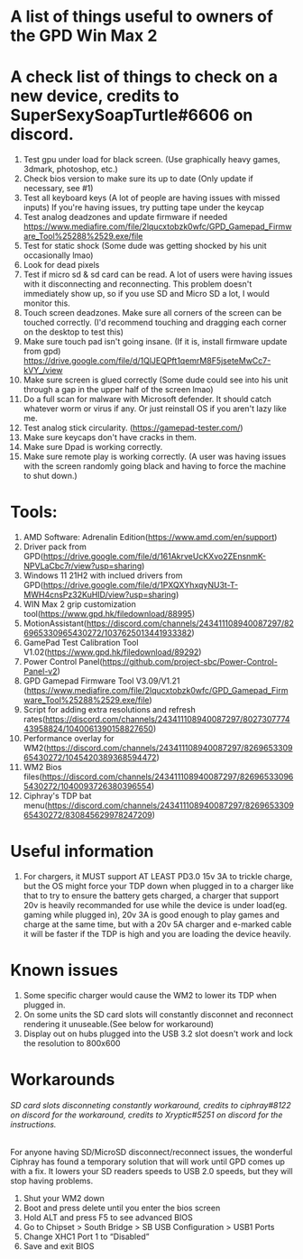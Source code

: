 # A list of things useful to owners of the GPD Win Max 2

# A check list of things to check on a new device, credits to SuperSexySoapTurtle#6606 on discord.
1. Test gpu under load for black screen. (Use graphically heavy games, 3dmark, photoshop, etc.)
2. Check bios version to make sure its up to date (Only update if necessary, see #1)
3. Test all keyboard keys (A lot of people are having issues with missed inputs) If you're having issues, try putting tape under the keycap
4. Test analog deadzones and update firmware if needed
https://www.mediafire.com/file/2lqucxtobzk0wfc/GPD_Gamepad_Firmware_Tool%25288%2529.exe/file
5. Test for static shock (Some dude was getting shocked by his unit occasionally lmao)
6. Look for dead pixels
7. Test if micro sd & sd card can be read. A lot of users were having issues with it disconnecting and reconnecting. This problem doesn't immediately show up, so if you use  SD and Micro SD a lot, I would monitor this.
8. Touch screen deadzones. Make sure all corners of the screen can be touched correctly. (I'd recommend touching and dragging each corner on the desktop to test this)
9. Make sure touch pad isn't going insane. (If it is, install firmware update from gpd) https://drive.google.com/file/d/1QlJEQPft1qemrM8F5jseteMwCc7-kVY_/view
10. Make sure screen is glued correctly (Some dude could see into his unit through a gap in the upper half of the screen lmao)
11. Do a full scan for malware with Microsoft defender. It should catch whatever worm or virus if any. Or just reinstall OS if you aren't lazy like me. 
12. Test analog stick circularity. (https://gamepad-tester.com/)
13. Make sure keycaps don't have cracks in them.
14. Make sure Dpad is working correctly.
15. Make sure remote play is working correctly. (A user was having issues with the screen randomly going black and having to force the machine to shut down.)

# Tools:
1. AMD Software: Adrenalin Edition(https://www.amd.com/en/support)<br />
2. Driver pack from GPD(https://drive.google.com/file/d/161AkrveUcKXvo2ZEnsnmK-NPVLaCbc7r/view?usp=sharing)<br />
3. Windows 11 21H2 with inclued drivers from GPD(https://drive.google.com/file/d/1PXQXYhxqyNU3t-T-MWH4cnsPz32KuHID/view?usp=sharing)<br />
4. WIN Max 2 grip customization tool(https://www.gpd.hk/filedownload/88995)<br />
5. MotionAssistant(https://discord.com/channels/243411108940087297/826965330965430272/1037625013441933382)<br />
6. GamePad Test Calibration Tool V1.02(https://www.gpd.hk/filedownload/89292)<br />
7. Power Control Panel(https://github.com/project-sbc/Power-Control-Panel-v2)<br />
8. GPD Gamepad Firmware Tool V3.09/V1.21 (https://www.mediafire.com/file/2lqucxtobzk0wfc/GPD_Gamepad_Firmware_Tool%25288%2529.exe/file)<br />
9. Script for adding extra resolutions and refresh rates(https://discord.com/channels/243411108940087297/802730777443958824/1040061390158827650)<br />
10. Performance overlay for WM2(https://discord.com/channels/243411108940087297/826965330965430272/1045420389368594472)<br />
11. WM2 Bios files(https://discord.com/channels/243411108940087297/826965330965430272/1040093726380396554)<br />
12. Ciphray's TDP bat menu(https://discord.com/channels/243411108940087297/826965330965430272/830845629978247209)

# Useful information
1. For chargers, it MUST support AT LEAST PD3.0 15v 3A to trickle charge, but the OS might force your TDP down when plugged in to a charger like that to try to ensure the battery gets charged, a charger that support 20v is heavily recommanded for use while the device is under load(eg. gaming while plugged in), 20v 3A is good enough to play games and charge at the same time, but with a 20v 5A charger and e-marked cable it will be faster if the TDP is high and you are loading the device heavily. 

# Known issues
1. Some specific charger would cause the WM2 to lower its TDP when plugged in.
2. On some units the SD card slots will constantly disconnet and reconnect rendering it unuseable.(See below for workaround)
3. Display out on hubs plugged into the USB 3.2 slot doesn't work and lock the resolution to 800x600

# Workarounds
###### SD card slots disconneting constantly workaround, credits to ciphray#8122 on discord for the workaround, credits to Xryptic#5251 on discord for the instructions.<br/>
For anyone having SD/MicroSD disconnect/reconnect issues, the wonderful Ciphray has found a temporary solution that will work until GPD comes up with a fix. It lowers your SD readers speeds to USB 2.0 speeds, but they will stop having problems.

1. Shut your WM2 down
2. Boot and press delete until you enter the bios screen
3. Hold ALT and press F5 to see advanced BIOS
4. Go to Chipset > South Bridge > SB USB Configuration > USB1 Ports
5. Change XHC1 Port 1 to “Disabled”
6. Save and exit BIOS
